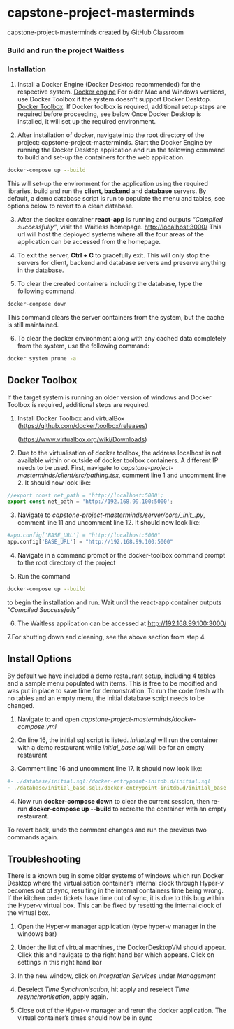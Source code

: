 # capstone-project-masterminds

capstone-project-masterminds created by GitHub Classroom

### Build and run the project Waitless

### Installation
1. Install a Docker Engine (Docker Desktop recommended) for the respective system. [Docker engine](https://docs.docker.com/engine/install/)
For older Mac and Windows versions, use Docker Toolbox if the system doesn't support Docker Desktop.
[Docker Toolbox](https://github.com/docker/toolbox/releases).
If Docker toolbox is required, additional setup steps are required before proceeding, see below
Once Docker Desktop is installed, it will set up the required environment. 

2. After installation of docker, navigate into the root directory of the project: capstone-project-masterminds. Start the Docker Engine by running the Docker Desktop application and run the following command to build and set-up the containers for the web application.

```bash
docker-compose up --build
```

This will set-up the environment for the application using the required libraries, build and run the **client, backend** and **database** servers. By default, a demo database script is run to populate the menu and tables, see options below to revert to a clean database.

3. After the docker container **react-app** is running and outputs *“Compiled successfully”*, visit the Waitless homepage.
<http://localhost:3000/>
This url will host the deployed systems where all the four areas of the application can be accessed from the homepage.

4. To exit the server, **Ctrl + C** to gracefully exit.
This will only stop the servers for client, backend and database servers and preserve anything in the database.

5. To clear the created containers including the database, type the following command.
```bash
docker-compose down
```
This command clears the server containers from the system, but the cache is still maintained.

6. To clear the docker environment along with any cached data completely from the system, use the following command:
```bash
docker system prune -a
```

## Docker Toolbox
If the target system is running an older version of windows and Docker Toolbox is required, additional steps are required.

1. Install Docker Toolbox and virtualBox
	(https://github.com/docker/toolbox/releases)

	(https://www.virtualbox.org/wiki/Downloads)

2. Due to the virtualisation of docker toolbox, the address localhost is not available within or outside of docker toolbox containers. A different IP needs to be used. First, navigate to *capstone-project-masterminds/client/src/pathing.tsx*, comment line 1 and uncomment line 2. It should now look like: 
```javascript
//export const net_path = 'http://localhost:5000';
export const net_path = 'http://192.168.99.100:5000';
```

3. Navigate to *capstone-project-masterminds/server/core/\__init__.py*, comment line 11 and uncomment line 12. It should now look like:
```python
#app.config['BASE_URL'] = "http://localhost:5000"
app.config['BASE_URL'] = "http://192.168.99.100:5000"
```

4. Navigate in a command prompt or the docker-toolbox command prompt to the root directory of the project

5. Run the command
```bash
docker-compose up --build
```
to begin the installation and run. Wait until the react-app container outputs *“Compiled Successfully”* 

6. The Waitless application can be accessed at 
	<http://192.168.99.100:3000/>

7.For shutting down and cleaning, see the above section from step 4


## Install Options
By default we have included a demo restaurant setup, including 4 tables and a sample menu populated with items. This is free to be modified and was put in place to save time for demonstration. To run the code fresh with no tables and an empty menu, the initial database script needs to be changed.

1. Navigate to and open *capstone-project-masterminds/docker-compose.yml*

2. On line 16, the initial sql script is listed. *initial.sql* will run the container with a demo restaurant while *initial_base.sql* will be for an empty restaurant

3. Comment line 16 and uncomment line 17. It should now look like:
```yaml
#- ./database/initial.sql:/docker-entrypoint-initdb.d/initial.sql
- ./database/initial_base.sql:/docker-entrypoint-initdb.d/initial_base.sql
```
4. Now run **docker-compose down** to clear the current session, then re-run **docker-compose up --build** to recreate the container with an empty restaurant.


To revert back, undo the comment changes and run the previous two commands again.


## Troubleshooting
There is a known bug in some older systems of windows which run Docker Desktop where the virtualisation container’s internal clock through Hyper-v becomes out of sync, resulting in the internal containers time being wrong. If the kitchen order tickets have time out of sync, it is due to this bug within the Hyper-v virtual box. This can be fixed by resetting the internal clock of the virtual box.
1. Open the Hyper-v manager application (type hyper-v manager in the windows bar)

2. Under the list of virtual machines, the DockerDesktopVM should appear. Click this and navigate to the right hand bar which appears. Click on settings in this right hand bar
3. In the new window, click on *Integration Services* under *Management*

4. Deselect *Time Synchronisation*, hit apply and reselect *Time resynchronisation*, apply again.

5. Close out of the Hyper-v manager and rerun the docker application. The virtual container’s times should now be in sync
